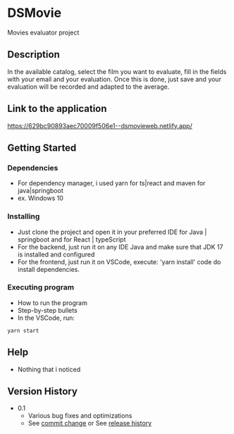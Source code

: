 # DSMovie

Movies evaluator project

## Description

In the available catalog, select the film you want to evaluate, fill in the fields with your email and your evaluation. 
Once this is done, just save and your evaluation will be recorded and adapted to the average.

## Link to the application

https://629bc90893aec70009f506e1--dsmovieweb.netlify.app/

## Getting Started

### Dependencies

* For dependency manager, i used yarn for ts|react and maven for java|springboot
* ex. Windows 10

### Installing

* Just clone the project and open it in your preferred IDE for Java | springboot and for React | typeScript
* For the backend, just run it on any IDE Java and make sure that JDK 17 is installed and configured
* For the frontend, just run it on VSCode, execute: 'yarn install' code do install dependencies.

### Executing program

* How to run the program
* Step-by-step bullets
* In the VSCode, run:
```
yarn start
```

## Help

* Nothing that i noticed

## Version History

* 0.1
    * Various bug fixes and optimizations
    * See [commit change]() or See [release history]()
    
